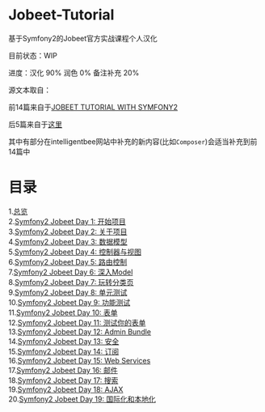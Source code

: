 # Jobeet-Tutorial

基于Symfony2的Jobeet官方实战课程个人汉化

目前状态：WIP

进度：汉化 90% 润色 0% 备注补充 20%

源文本取自：

前14篇来自于[JOBEET TUTORIAL WITH SYMFONY2](http://www.ens.ro/2012/03/21/jobeet-tutorial-with-symfony2)

后5篇来自于[这里](http://intelligentbee.com/blog/category/php-and-symfony)

其中有部分在intelligentbee网站中补充的新内容(比如`Composer`)会适当补充到前14篇中


# 目录
1.[总览](01_General.md)  
2.[Symfony2 Jobeet Day 1: 开始项目](02_Starting_up_the_project.md)  
3.[Symfony2 Jobeet Day 2: 关于项目](03_The_Project.md)  
4.[Symfony2 Jobeet Day 3: 数据模型](04_The_Data_Model.md)  
5.[Symfony2 Jobeet Day 4: 控制器与视图](05_Controller_and_the_View.md)  
6.[Symfony2 Jobeet Day 5: 路由控制](06_The_Routing.md)  
7.[Symfony2 Jobeet Day 6: 深入Model](07_More_with_the_Model.md)  
8.[Symfony2 Jobeet Day 7: 玩转分类页](08_Playing_with_the_Category_Page.md)  
9.[Symfony2 Jobeet Day 8: 单元测试](09_The_Unit_Tests.md)  
10.[Symfony2 Jobeet Day 9: 功能测试](10_The_Functional_Tests.md)  
11.[Symfony2 Jobeet Day 10: 表单](11_The_Forms.md)  
12.[Symfony2 Jobeet Day 11: 测试你的表单](12_Testing_your_Forms.md)  
13.[Symfony2 Jobeet Day 12: Admin Bundle](13_The_Admin_Bundle.md)  
14.[Symfony2 Jobeet Day 13: 安全](14_Security.md)  
15.[Symfony2 Jobeet Day 14: 订阅](15_Feeds.md)  
16.[Symfony2 Jobeet Day 15: Web Services](16_Web_Services.md)  
17.[Symfony2 Jobeet Day 16: 邮件](17_The_Mailer.md)  
18.[Symfony2 Jobeet Day 17: 搜索](18_Search.md)  
19.[Symfony2 Jobeet Day 18: AJAX](19_AJAX.md)  
20.[Symfony2 Jobeet Day 19: 国际化和本地化](20_Internationalization_and_Localization.md)  